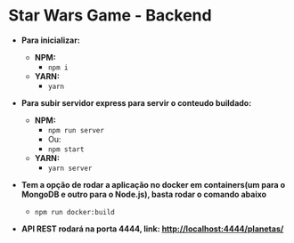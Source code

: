 # Star Wars Game - Backend

- **Para inicializar:**

  - **NPM:**
    - `npm i`
  - **YARN:**
    - `yarn`

- **Para subir servidor express para servir o conteudo buildado:**

  - **NPM:**
    - `npm run server`
    - Ou:
    - `npm start`
  - **YARN:**
    - `yarn server`

- **Tem a opção de rodar a aplicação no docker em containers(um para o MongoDB e outro para o Node.js), basta rodar o comando abaixo**

  - `npm run docker:build`

- **API REST rodará na porta 4444, link: <http://localhost:4444/planetas/>**
